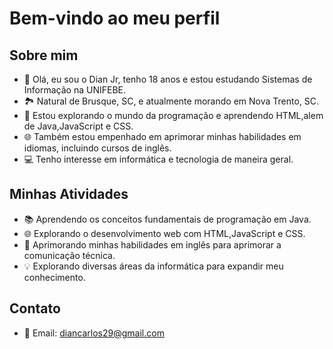 # Bem-vindo ao meu perfil

## Sobre mim
- 👋 Olá, eu sou o Dian Jr, tenho 18 anos e estou estudando Sistemas de Informação na UNIFEBE.
- 🏞️ Natural de Brusque, SC, e atualmente morando em Nova Trento, SC.
- 🌱 Estou explorando o mundo da programação e aprendendo HTML,alem de Java,JavaScript e CSS.
- 🌐 Também estou empenhado em aprimorar minhas habilidades em idiomas, incluindo cursos de inglês.
- 💻 Tenho interesse em informática e tecnologia de maneira geral.

## Minhas Atividades
- 📚 Aprendendo os conceitos fundamentais de programação em Java.
- 🌐 Explorando o desenvolvimento web com HTML,JavaScript e CSS.
- 📖 Aprimorando minhas habilidades em inglês para aprimorar a comunicação técnica.
- 💡 Explorando diversas áreas da informática para expandir meu conhecimento.

## Contato
- 📧 Email: diancarlos29@gmail.com



<!---
DianJr/DianJr is a ✨ special ✨ repository because its `README.md` (this file) appears on your GitHub profile.
You can click the Preview link to take a look at your changes.
--->
